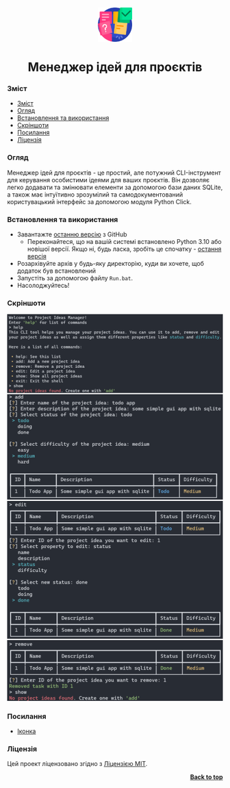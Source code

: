 <a name="readme-top"></a>

<div align="center">
  <a href="https://github.com/seesmof/">
    <img src="../public/logo.png" alt="Logo" height="80">
  </a>

<h1 align="center">Менеджер ідей для проєктів</h1>
</div>

### Зміст

- [Зміст](#зміст)
- [Огляд](#огляд)
- [Встановлення та використання](#встановлення-та-використання)
- [Скріншоти](#скріншоти)
- [Посилання](#посилання)
- [Ліцензія](#ліцензія)

### Огляд

Менеджер ідей для проєктів - це простий, але потужний CLI-інструмент для керування особистими ідеями для ваших проєктів. Він дозволяє легко додавати та змінювати елементи за допомогою бази даних SQLite, а також має інтуїтивно зрозумілий та самодокументований користувацький інтерфейс за допомогою модуля Python Click.

### Встановлення та використання

- Завантажте [останню версію](https://github.com/seesmof/project-ideas-manager-cli/archive/refs/tags/v1.1.0.zip) з GitHub
  - Переконайтеся, що на вашій системі встановлено Python 3.10 або новішої версії. Якщо ні, будь ласка, зробіть це спочатку - [остання версія](https://www.python.org/downloads/)
- Розархівуйте архів у будь-яку директорію, куди ви хочете, щоб додаток був встановлений
- Запустіть за допомогою файлу `Run.bat`.
- Насолоджуйтесь!

### Скріншоти

![Додаток](../public/help.png)
![Додаток](../public/adding.png)
![Додаток](../public/editing.png)
![Додаток](../public/removing.png)

### Посилання

- [Іконка](https://www.flaticon.com/)

### Ліцензія

Цей проект ліцензовано згідно з [Ліцензією MIT](../LICENSE).

<p align="right"><a href="#readme-top"><strong>Back to top</strong></a></p>

